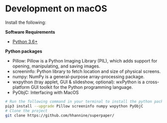 # Development on macOS

Install the following: 

**Software Requirements**
- [Python 3.6+](https://www.python.org/downloads/)

**Python packages**
- Pillow: Pillow is a Python Imaging Library (PIL), which adds support for opening, manipulating, and saving images.
- screeninfo: Python library to fetch location and size of physical screens.
- numpy: NumPy is a general-purpose array-processing package.
- wxpython (tray applet, GUI & slideshow, optional): wxPython is a cross-platform GUI toolkit for the Python programming language.
- PyObjC: Interfacing with MacOS

```sh
# Run the following command in your terminal to install the python packages
pip3 install --upgrade Pillow screeninfo numpy wxpython PyObjC
# Clone the project
git clone https://github.com/hhannine/superpaper/
```
